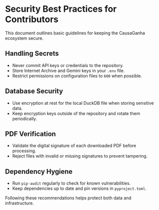 # Security Best Practices for Contributors

This document outlines basic guidelines for keeping the CausaGanha ecosystem secure.

## Handling Secrets
- Never commit API keys or credentials to the repository.
- Store Internet Archive and Gemini keys in your `.env` file.
- Restrict permissions on configuration files to `600` when possible.

## Database Security
- Use encryption at rest for the local DuckDB file when storing sensitive data.
- Keep encryption keys outside of the repository and rotate them periodically.

## PDF Verification
- Validate the digital signature of each downloaded PDF before processing.
- Reject files with invalid or missing signatures to prevent tampering.

## Dependency Hygiene
- Run `pip-audit` regularly to check for known vulnerabilities.
- Keep dependencies up to date and pin versions in `pyproject.toml`.

Following these recommendations helps protect both data and infrastructure.
